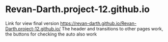 # Revan-Darth.project-12.github.io
Link for view final version https://revan-darth.github.io/Revan-Darth.project-12.github.io/ The header and transitions to other pages work, the buttons for checking the auto also work
